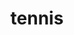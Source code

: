 ---
layout: activities
title: tennis
emoji: tennis
permalink: 🎾.html
image: assets/img/3moji/tennis.png
---